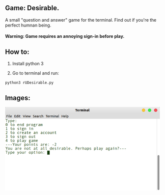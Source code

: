 ## Game: Desirable.
A small "question and answer" game for the terminal. Find out if you're the perfect humnan being.

#### Warning: Game requires an annoying sign-in before play.

## How to: 
1. Install python 3

2. Go to terminal and run:

```
python3 rUDesirable.py
```

## Images:
![image](imgs/review.png)


